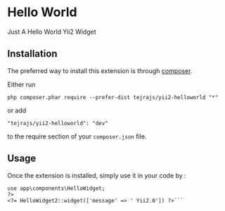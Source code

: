 Hello World
===========
Just A Hello World Yii2 Widget  

Installation
------------

The preferred way to install this extension is through [composer](http://getcomposer.org/download/).

Either run

```
php composer.phar require --prefer-dist tejrajs/yii2-helloworld "*"
```

or add

```
"tejrajs/yii2-helloworld": "dev"
```

to the require section of your `composer.json` file.


Usage
-----

Once the extension is installed, simply use it in your code by  :

```php<?php
use app\components\HelloWidget;
?>
<?= HelloWidget2::widget(['message' => ' Yii2.0']) ?>```
